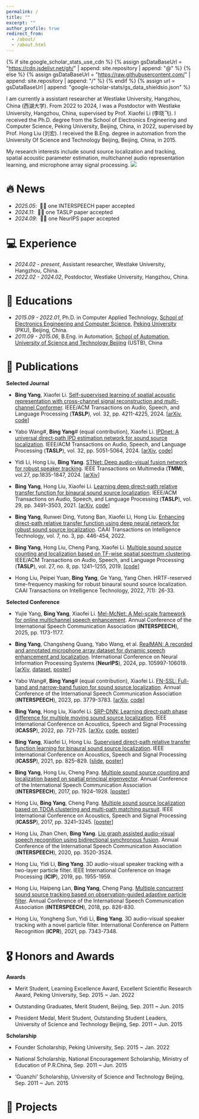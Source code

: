 ```yaml
---
permalink: /
title: ""
excerpt: ""
author_profile: true
redirect_from: 
  - /about/
  - /about.html
---
```


{% if site.google_scholar_stats_use_cdn %}
{% assign gsDataBaseUrl = "https://cdn.jsdelivr.net/gh/" | append: site.repository | append: "@" %}
{% else %}
{% assign gsDataBaseUrl = "https://raw.githubusercontent.com/" | append: site.repository | append: "/" %}
{% endif %}
{% assign url = gsDataBaseUrl | append: "google-scholar-stats/gs_data_shieldsio.json" %}

<span class='anchor' id='about-me'></span>

I am currently a assistant researcher at Westlake University, Hangzhou, China (西湖大学). From 2022 to 2024, I was a Postdoctor with Westlake University, Hangzhou, China, supervised by Prof. Xiaofei Li (李晓飞). 
I received the Ph.D. degree from the School of Electronics Engineering and Computer Science, Peking University, Beijing, China, in 2022, supervised by Prof. Hong Liu (刘宏). I received the B.Eng. degree in automation from the University Of Science and Technology Beijing, Beijing, China, in 2015. 

My research interests include sound source localization and tracking, spatial acoustic parameter estimation, multichannel audio representation learning, and microphone array signal processing. <a href='https://scholar.google.com/citations?user=_rt11bkAAAAJ'><img src="https://img.shields.io/endpoint?url={{ url | url_encode }}&logo=Google%20Scholar&labelColor=f6f6f6&color=9cf&style=flat&label=citations"></a> 
 
 
# 🔥 News
- *2025.05*: &nbsp;🎉🎉 one INTERSPEECH paper accepted 
- *2024.11*: &nbsp;🎉🎉 one TASLP paper accepted 
- *2024.09*: &nbsp;🎉🎉 one NeurIPS paper accepted

# 💻 Experience
- *2024.02 - present*, Assistant researcher, Westlake University, Hangzhou, China.
- *2022.02 - 2024.02*, Postdoctor, Westlake University, Hangzhou, China.

# 📖 Educations
- *2015.09 - 2022.01*, Ph.D. in Computer Applied Technology, [School of Electronics Engineering and Computer Science](http://eecs.pku.edu.cn/), [Peking University](https://www.pku.edu.cn/) (PKU), Beijing, China.
- *2011.09 - 2015.06*, B.Eng. in Automation, [School of Automation](http://saee.ustb.edu.cn/), [University of Science and Technology Beijing](https://www.ustb.edu.cn/) (USTB), China

# 📝 Publications 
**Selected Journal**
- **Bing Yang**, Xiaofei Li. [Self-supervised learning of spatial acoustic representation with cross-channel signal reconstruction and multi-channel Conformer](https://ieeexplore.ieee.org/document/10675425). IEEE/ACM Transactions on Audio, Speech, and Language Processing (**TASLP**), vol. 32, pp. 4211-4225, 2024. [[arXiv](https://arxiv.org/abs/2312.00476), [code](https://github.com/Audio-WestlakeU/SAR-SSL)]

- Yabo Wang#, **Bing Yang**# (equal contribution), Xiaofei Li. [IPDnet: A universal direct-path IPD estimation network for sound source localization](https://ieeexplore.ieee.org/document/10771699). IEEE/ACM Transactions on Audio, Speech, and Language Processing (**TASLP**), vol. 32, pp. 5051-5064, 2024. [[arXiv](https://arxiv.org/abs/2405.07021), [code](https://github.com/Audio-WestlakeU/FN-SSL)]

- Yidi Li, Hong Liu, **Bing Yang**. [STNet: Deep audio-visual fusion network for robust speaker tracking](https://ieeexplore.ieee.org/abstract/document/10814658). IEEE Transactions on Multimedia (**TMM**), vol.27, pp.1835-1847, 2024. [[arXiv](https://arxiv.org/abs/2410.05964)]

- **Bing Yang**, Hong Liu, Xiaofei Li. [Learning deep direct-path relative transfer function for binaural sound source localization](https://ieeexplore.ieee.org/document/9582746). IEEE/ACM Transactions on Audio, Speech, and Language Processing (**TASLP**), vol. 29, pp. 3491–3503, 2021. [[arXiv](https://arxiv.org/abs/2202.07841), [code](https://github.com/BingYang-20/DP-RTF-Learning)]

- **Bing Yang**, Runwei Ding, Yutong Ban, Xiaofei Li, Hong Liu. [Enhancing direct-path relative transfer function using  deep neural network for robust sound source localization](https://ietresearch.onlinelibrary.wiley.com/doi/full/10.1049/cit2.12024). CAAI Transactions on Intelligence Technology, vol. 7, no. 3, pp. 446-454, 2022.

- **Bing Yang**, Hong Liu, Cheng Pang, Xiaofei Li. [Multiple sound source counting and localization based on TF-wise spatial spectrum clustering](https://ieeexplore.ieee.org/document/8712393). IEEE/ACM Transactions on Audio, Speech, and Language Processing (**TASLP**), vol. 27, no. 8, pp. 1241–1255, 2019. [[code](https://github.com/BingYang-20/TF-Wise-Spatial-Spectrum-Clustering)]

- Hong Liu, Peipei Yuan, **Bing Yang**, Ge Yang, Yang Chen. HRTF-reserved time-frequency masking for robust binaural sound source localization. CAAI Transactions on Intelligence Technology, 2022, 7(1): 26-33.

**Selected Conference**


- Yujie Yang, **Bing Yang**, Xiaofei Li. [Mel-McNet: A Mel-scale framework for online multichannel speech enhancement](https://www.isca-archive.org/interspeech_2025/yang25k_interspeech.html). Annual Conference of the International Speech Communication Association (**INTERSPEECH**), 2025, pp. 1173-1177.

- **Bing Yang**, Changsheng Quang, Yabo Wang, et al. [RealMAN: A recorded and annotated microphone array dataset for dynamic speech enhancement and localization](). International Conference on Neural Information Processing Systems (**NeurIPS**), 2024, pp. 105997-106019. [[arXiv](https://arxiv.org/abs/2406.19959), [dataset](https://github.com/Audio-WestlakeU/RealMAN), [poster](https://neurips.cc/media/PosterPDFs/NeurIPS%202024/97504.png)]

- Yabo Wang#, **Bing Yang**# (equal contribution), Xiaofei Li. [FN-SSL: Full-band and narrow-band fusion for sound source localization](https://www.isca-archive.org/interspeech_2023/wang23j_interspeech.html). Annual Conference of the International Speech Communication Association (**INTERSPEECH**), 2023, pp. 3779-3783. [[arXiv](https://arxiv.org/pdf/2305.19610), [code](https://github.com/Audio-WestlakeU/FN-SSL)]

- **Bing Yang**, Hong Liu, Xiaofei Li. [SRP-DNN: Learning direct-path phase difference for multiple moving sound source localization](https://ieeexplore.ieee.org/document/9746624). IEEE International Conference on Acoustics, Speech and Signal Processing (**ICASSP**), 2022, pp. 721-725. [[arXiv](https://arxiv.org/abs/2202.07859), [code](https://github.com/BingYang-20/SRP-DNN), [poster](https://drive.google.com/file/d/1X7061z7ALr1wCp_6AkBQqBZ-d67CpMp2/view?usp=sharing)]

- **Bing Yang**, Xiaofei Li, Hong Liu. [Supervised direct-path relative transfer function learning for binaural sound source localization](https://ieeexplore.ieee.org/document/9413923). IEEE International Conference on Acoustics, Speech and Signal Processing (**ICASSP**), 2021, pp. 825–829. [[slide](https://drive.google.com/file/d/1gQl0zgZlhDWEntU9GlTFq1Ujdu-5eYlJ/view?usp=sharing), [poster](https://drive.google.com/file/d/1hsmJtT8ZFjXEcufP0W7Uck9YEAIe7_Er/view?usp=sharing)]

- **Bing Yang**, Hong Liu, Cheng Pang. [Multiple sound source counting and localization based on spatial principal eigenvector](https://www.isca-archive.org/interspeech_2017/yang17b_interspeech.html). Annual Conference of the International Speech Communication Association (**INTERSPEECH**), 2017, pp. 1924–1928. [[poster](https://drive.google.com/file/d/18Nhr4qV3W3K7Y4rnAwO6DwHnaO9QZpQ2/view?usp=sharing)]

- Hong Liu, **Bing Yang**, Cheng Pang. [Multiple sound source localization based on TDOA clustering and multi-path matching pursuit](https://ieeexplore.ieee.org/document/7952755/). IEEE International Conference on Acoustics, Speech and Signal Processing (**ICASSP**), 2017, pp. 3241–3245. [[poster](https://drive.google.com/file/d/1-lVYM4nyD9-mq1-FfAUTaEQpZnyKBihl/view?usp=sharing)]

- Hong Liu, Zhan Chen, **Bing Yang**. [Lip graph assisted audio-visual speech recognition using bidirectional synchronous fusion](https://www.isca-archive.org/interspeech_2020/liu20r_interspeech.htmls). Annual Conference of the International Speech Communication Association (**INTERSPEECH**), 2020, pp. 3520-3524. 

- Hong Liu, Yidi Li, **Bing Yang**. 3D audio-visual speaker tracking with a two-layer particle filter. IEEE International Conference on Image Processing (**ICIP**), 2019, pp. 1955-1959. 

- Hong Liu, Haipeng Lan, **Bing Yang**, Cheng Pang. [Multiple concurrent sound source tracking based on observation-guided adaptive particle filter](https://www.isca-archive.org/interspeech_2018/liu18c_interspeech.html). Annual Conference of the International Speech Communication Association (**INTERSPEECH**), 2018, pp. 826-830. 

- Hong Liu, Yongheng Sun, Yidi Li, **Bing Yang**. 3D audio-visual speaker tracking with a novel particle filter. International Conference on Pattern Recognition (**ICPR**), 2021, pp. 7343-7348. 

# 🎖 Honors and Awards
**Awards** 

- Merit Student, Learning Excellence Award, Excellent Scientific Research Award, 	Peking University, Sep. 2015 ~ Jan. 2022 

- Outstanding Graduates, Merit Student, 	Beijing, Sep. 2011 ~ Jun. 2015  

- President Medal, Merit Student, Outstanding Student Leaders, 	University of Science and Technology Beijing, Sep. 2011 ~ Jun. 2015  

**Scholarship**

- Founder Scholarship, 	Peking University, Sep. 2015 ~ Jan. 2022

- National Scholarship, National Encouragement Scholarship,	Ministry of Education of P.R.China, Sep. 2011 ~ Jun. 2015   

- ‘Guanzhi’ Scholarship, 	University of Science and Technology Beijing, Sep. 2011 ~ Jun. 2015   

# 💬 Projects
 

